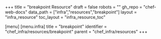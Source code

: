 +++
title = "breakpoint Resource"
draft = false
robots = ""
gh_repo = "chef-web-docs"
data_path = ["infra","resources","breakpoint"]
layout = "infra_resource"
toc_layout = "infra_resource_toc"

[menu]
  [menu.infra]
    title = "breakpoint"
    identifier = "chef_infra/resources/breakpoint"
    parent = "chef_infra/resources"
+++

<!-- The contents of this page are automatically generated from the breakpoint.yaml file in the data directory. -->
<!-- To suggest a change, edit the https://github.com/chef/chef/blob/master/lib/chef/resource/breakpoint.rb file
      and submit a pull request to the https://github.com/chef/chef repository. -->
